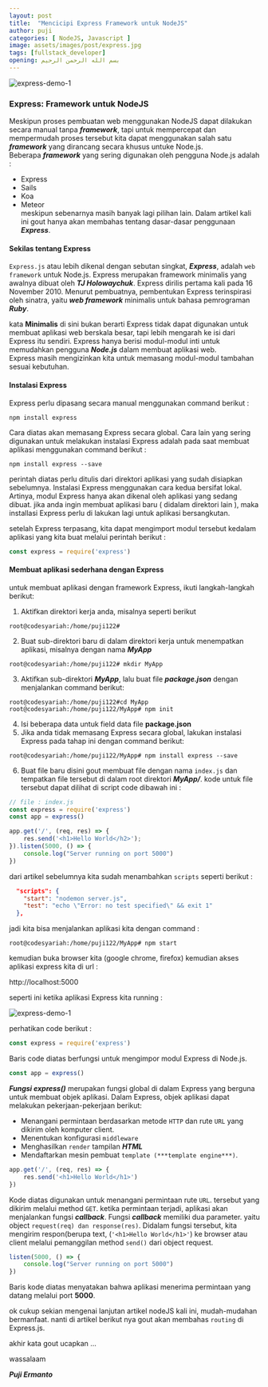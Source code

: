 ```yaml
---
layout: post
title:  "Mencicipi Express Framework untuk NodeJS"
author: puji
categories: [ NodeJS, Javascript ]
image: assets/images/post/express.jpg
tags: [fullstack_developer]
opening: بسم الله الرحمن الرحيم
---  
```


![express-demo-1]({{site.url}}/assets/images/post/express-demo1.png)  
  

### Express: Framework untuk NodeJS  

Meskipun proses pembuatan web menggunakan NodeJS dapat dilakukan secara manual tanpa ***framework***, tapi untuk mempercepat dan mempermudah proses tersebut kita dapat menggunakan salah satu ***framework*** yang dirancang secara khusus untuke Node.js.  
Beberapa ***framework*** yang sering digunakan oleh pengguna Node.js adalah :  
- Express  
- Sails  
- Koa  
- Meteor  
meskipun sebenarnya masih banyak lagi pilihan lain. Dalam artikel kali ini gout hanya akan membahas tentang dasar-dasar penggunaan ***Express***.

#### Sekilas tentang Express  
```Express.js``` atau lebih dikenal dengan sebutan singkat, ***Express***, adalah ```web framework``` untuk Node.js. Express merupakan framework minimalis yang awalnya dibuat oleh ***TJ Holowaychuk***.  Express dirilis pertama kali pada 16 November 2010. Menurut pembuatnya, pembentukan Express terinspirasi oleh sinatra, yaitu ***web framework*** minimalis untuk bahasa pemrograman ***Ruby***.  

kata **Minimalis** di sini bukan berarti Express tidak dapat digunakan untuk membuat aplikasi web berskala besar, tapi lebih mengarah ke isi dari Express itu sendiri. Express hanya berisi modul-modul inti untuk memudahkan pengguna ***Node.js*** dalam membuat aplikasi web.  
Express masih mengizinkan kita untuk memasang modul-modul tambahan sesuai kebutuhan.  

#### Instalasi Express  
Express perlu dipasang secara manual menggunakan command berikut : 

```shell
npm install express
```  
Cara diatas akan memasang Express secara global. Cara lain yang sering digunakan untuk melakukan instalasi Express adalah pada saat membuat aplikasi menggunakan command berikut :  
```shell
npm install express --save
```  
perintah diatas perlu ditulis dari direktori aplikasi yang sudah disiapkan sebelumnya. Instalasi Express menggunakan cara kedua bersifat lokal. Artinya, modul Express hanya akan dikenal oleh aplikasi yang sedang dibuat. jika anda ingin membuat aplikasi baru ( didalam direktori lain ), maka installasi Express perlu di lakukan lagi untuk aplikasi bersangkutan.  

setelah Express terpasang, kita dapat mengimport modul tersebut kedalam aplikasi yang kita buat melalui perintah berikut :  

```javascript
const express = require('express')
```  

#### Membuat aplikasi sederhana dengan Express  
untuk membuat aplikasi dengan framework Express, ikuti langkah-langkah berikut:  
1. Aktifkan direktori kerja anda, misalnya seperti berikut  
```shell
root@codesyariah:/home/puji122# 
```  
2. Buat sub-direktori baru di dalam direktori kerja untuk menempatkan aplikasi, misalnya dengan nama ***MyApp***  
```shell
root@codesyariah:/home/puji122# mkdir MyApp
```  
3. Aktifkan sub-direktori ***MyApp***, lalu buat file ***package.json*** dengan menjalankan command berikut:  
```shell
root@codesyariah:/home/puji122#cd MyApp
root@codesyariah:/home/puji122/MyApp# npm init
```  
4. Isi beberapa data untuk field data file **package.json**  
5. Jika anda tidak memasang Express secara global, lakukan instalasi Express pada tahap ini dengan command berikut:  
```shell
root@codesyariah:/home/puji122/MyApp# npm install express --save
```  
6. Buat file baru disini gout membuat file dengan nama ```index.js``` dan tempatkan file tersebut di dalam root direktori ***MyApp/***. kode untuk file tersebut dapat dilihat di script code dibawah ini :  

```javascript
// file : index.js
const express = require('express')
const app = express()

app.get('/', (req, res) => {
	res.send('<h1>Hello World</h2>');
}).listen(5000, () => {
	console.log("Server running on port 5000")
})
```  
dari artikel sebelumnya kita sudah menambahkan ```scripts``` seperti berikut : 

```json
  "scripts": {
    "start": "nodemon server.js",
    "test": "echo \"Error: no test specified\" && exit 1"
  },
```  
jadi kita bisa menjalankan aplikasi kita dengan command :  
```shell
root@codesyariah:/home/puji122/MyApp# npm start
```  
kemudian buka browser kita (google chrome, firefox) kemudian akses aplikasi express kita di url :  

http://localhost:5000 

seperti ini ketika aplikasi Express kita running :  

![express-demo-1]({{site.url}}/assets/images/post/express-demo-1.gif)  

perhatikan code berikut :  

```javascript
const express = require('express')
```  
Baris code diatas berfungsi untuk mengimpor modul Express di Node.js.  

```javascript
const app = express()
```  
***Fungsi express()*** merupakan fungsi global di dalam Express yang berguna untuk membuat objek aplikasi. Dalam Express, objek aplikasi dapat melakukan pekerjaan-pekerjaan berikut:  

- Menangani permintaan berdasarkan metode ```HTTP``` dan rute ```URL``` yang dikirim oleh komputer client.  
- Menentukan konfigurasi ```middleware```  
- Menghasilkan ```render``` tampilan ***HTML***  
- Mendaftarkan mesin pembuat ```template (***template engine***)```.  

```javascript
app.get('/', (req, res) => {
	res.send('<h1>Hello World</h1>')
})
```  
Kode diatas digunakan untuk menangani permintaan rute ```URL```. tersebut yang dikirim melalui method ```GET```. ketika permintaan terjadi, aplikasi akan menjalankan fungsi ***callback***. Fungsi ***callback*** memiliki dua parameter. yaitu object ```request(req) dan response(res)```. Didalam fungsi tersebut, kita mengirim respon(berupa text, (```'<h1>Hello World</h1>'```) ke browser atau client melalui pemanggilan method ```send()``` dari object request.  

```javascript
listen(5000, () => {
	console.log("Server running on port 5000")
})
```  
Baris kode diatas menyatakan bahwa aplikasi menerima permintaan yang datang melalui port **5000**.  




ok cukup sekian mengenai lanjutan artikel nodeJS kali ini, mudah-mudahan bermanfaat. nanti di artikel berikut nya gout akan membahas ```routing``` di Express.js.

akhir kata gout ucapkan ... 

wassalaam  

***Puji Ermanto***






